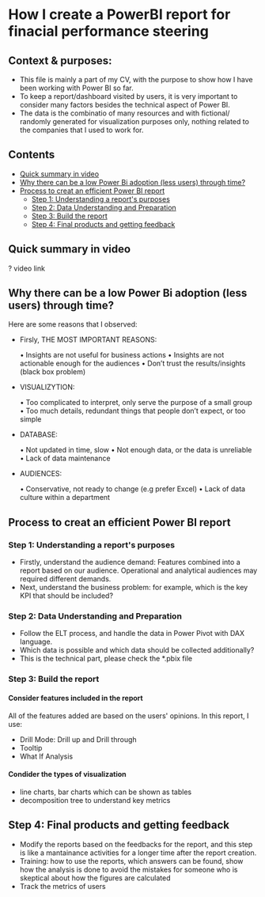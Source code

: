 # How I create a PowerBI report for finacial performance steering

## Context & purposes:
- This file is mainly a part of my CV, with the purpose to show how I have been working with Power BI so far.
- To keep a report/dashboard visited by users, it is very important to consider many factors besides the technical aspect of Power BI.
- The data is the combinatio of many resources and with fictional/ randomly generated for visualization purposes only, nothing related to the companies that I used to work for.
## Contents

  - [Quick summary in video](#Quick-summary-in-video)
  - [Why there can be a low Power Bi adoption (less users) through time? ](#Why-there-can-be-a-low-Power-Bi-adoption-(less-users)-through-time?)
  - [Process to creat an efficient Power BI report](#Process-to-creat-an-efficient-Power-BI-report)
    - [Step 1: Understanding a report's purposes](#Step-1-Understanding-a-report's-purposes)
    - [Step 2: Data Understanding and Preparation](#Step-2-Data-Understanding-and-Preparation)
    - [Step 3: Build the report](#Step-3-Build-the-report)
    - [Step 4: Final products and getting feedback](Step-4-Final-products-and-getting-feedback)
 
## Quick summary in video

? video link

## Why there can be a low Power Bi adoption (less users) through time? 
Here are some reasons that I observed:
- Firsly, THE MOST IMPORTANT REASONS: 

  • Insights are not useful for  business actions • Insights are not actionable enough for the audiences • Don’t trust the results/insights (black box problem)  
- VISUALIZYTION:

  • Too complicated to interpret, only serve the purpose of a small group • Too much details, redundant things that people don’t expect, or too simple
  
- DATABASE: 

  • Not updated in time, slow • Not enough data, or the data is unreliable • Lack of data maintenance
  
- AUDIENCES: 

  • Conservative, not ready to change (e.g prefer Excel) • Lack of data culture within a department
  

## Process to creat an efficient Power BI report
### Step 1: Understanding a report's purposes
- Firstly, understand the audience demand: Features combined into a report based on our audience. Operational and analytical audiences may required different demands. 
- Next, understand the business problem: for example, which is the key KPI that should be included? 

### Step 2: Data Understanding and Preparation
- Follow the ELT process, and handle the data in Power Pivot with DAX language.
- Which data is possible and which data should be collected additionally?
- This is the technical part, please check the *.pbix file

### Step 3: Build the report
#### Consider features included in the report
All of the features added are based on the users' opinions. In this report, I use:
- Drill Mode: Drill up and Drill through 
- Tooltip 
- What If Analysis

#### Condider the types of visualization
- line charts, bar charts which can be shown as tables
- decomposition tree to understand key metrics

## Step 4: Final products and getting feedback
- Modify the reports based on the feedbacks for the report, and this step is like a mantainance activities for a longer time after the report creation.
- Training: how to use the reports, which answers can be found, show how the analysis is done to avoid the mistakes for someone who is skeptical about how the figures are calculated
- Track the metrics of users
